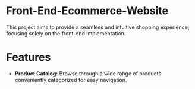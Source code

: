 # Front-End-Ecommerce-Website

This project aims to provide a seamless and intuitive shopping experience, focusing solely on the front-end implementation.

# Features

- **Product Catalog:** Browse through a wide range of products conveniently categorized for easy navigation.
